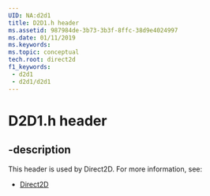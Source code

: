 ```yaml
---
UID: NA:d2d1
title: D2D1.h header
ms.assetid: 987984de-3b73-3b3f-8ffc-38d9e4024997
ms.date: 01/11/2019
ms.keywords: 
ms.topic: conceptual
tech.root: direct2d
f1_keywords:
 - d2d1
 - d2d1/d2d1
---
```


# D2D1.h header


## -description

This header is used by Direct2D. For more information, see:

- [Direct2D](../_direct2d/index.md)

